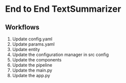# End to End TextSummarizer

## Workflows

1. Update config.yaml
2. Update params.yaml
3. Update entity
4. Update the configuration manager in src  config
5. Update the components
6. Update the pipeline
7. Update the main.py
8. Update the app.py